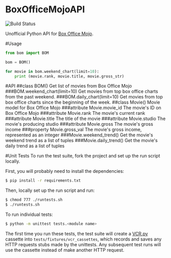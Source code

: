 BoxOfficeMojoAPI
================
![Build Status](https://travis-ci.org/hyperbit/BoxOfficeMojoAPI.svg?branch=master)

Unofficial Python API for [Box Office Mojo](http://boxofficemojo.com/).

#Usage
```python
from bom import BOM

bom = BOM()

for movie in bom.weekend_chart(limit=10):
    print (movie.rank, movie.title, movie.gross_str)
```

#API
##class BOM()
Get list of movies from Box Office Mojo
###BOM.weekend_chart(limit=10)
Get movies from top box office charts from the past weekend.
###BOM.daily_chart(limit=10)
Get movies from top box office charts since the beginning of the week.
##class Movie()
Movie model for Box Office Mojo
###attribute Movie.movie_id
The movie's ID on Box Office Mojo
###attribute Movie.rank
The movie's current rank
###attribute Movie.title
The title of the movie
###attribute Movie.studio
The movie's producing studio
###attribute Movie.gross
The movie's gross income
###property Movie.gross_val
The movie's gross income, represented as an integer
###Movie.weekend_trend()
Get the movie's weekend trend as a list of tuples
###Movie.daily_trend()
Get the movie's daily trend as a list of tuples


#Unit Tests
To run the test suite, fork the project and set up the run script locally.

First, you will probably need to install the dependencies:
```bash
$ pip install -r requirements.txt
```

Then, locally set up the run script and run:
```bash
$ chmod 777 ./runtests.sh
$ ./runtests.sh
```

To run individual tests:
```bash
$ python -m unittest tests.<module name>
```

The first time you run these tests, the test suite will create a [VCR.py](https://github.com/kevin1024/vcrpy) cassette into `tests/fixtures/vcr_cassettes`, which records and saves any HTTP requests stubs made by the unittests. Any subsequent test runs will use the cassette instead of make another HTTP request.
